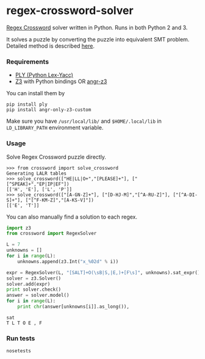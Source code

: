 # regex-crossword-solver

[Regex Crossword](https://regexcrossword.com/) solver written in Python. Runs in both Python 2 and 3.

It solves a puzzle by converting the puzzle into equivalent SMT problem. Detailed method is described [here](http://blukat29.github.io/2016/01/regex-crossword-solver/).

### Requirements

- [PLY (Python Lex-Yacc)](https://github.com/dabeaz/ply)
- [Z3](https://github.com/Z3Prover/z3) with Python bindings OR [angr-z3](https://github.com/angr/angr-z3)

You can install them by

```
pip install ply
pip install angr-only-z3-custom
```

Make sure you have `/usr/local/lib/` and `$HOME/.local/lib` in `LD_LIBRARY_PATH` environment variable.

### Usage

Solve Regex Crossword puzzle directly.

```
>>> from crossword import solve_crossword
Generating LALR tables
>>> solve_crossword(["HE|LL|O+","[PLEASE]+"], ["[^SPEAK]+","EP|IP|EF"])
[['H', 'E'], ['L', 'P']]
>>> solve_crossword(["[A-GN-Z]+"], ["[D-HJ-M]","[^A-RU-Z]"], ["[^A-DI-S]+"], ["[^F-KM-Z]","[A-KS-V]"])
[['E', 'T']]
```

You can also manually find a solution to each regex.

```py
import z3
from crossword import RegexSolver

L = 7
unknowns = []
for i in range(L):
    unknowns.append(z3.Int("x_%02d" % i))

expr = RegexSolver(L, "[SALT]+O(\sB|S,|E,)+[F\s]", unknowns).sat_expr()
solver = z3.Solver()
solver.add(expr)
print solver.check()
answer = solver.model()
for i in range(L):
    print chr(answer[unknowns[i]].as_long()),
```

```
sat
T L T O E , F
```

### Run tests

```
nosetests
```

